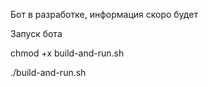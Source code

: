 Бот в разработке, информация скоро будет



Запуск бота

chmod +x build-and-run.sh

./build-and-run.sh
